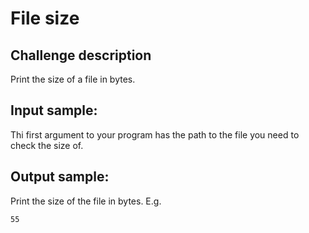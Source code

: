 # File size

## Challenge description

Print the size of a file in bytes.

## Input sample:

Thi first argument to your program has the path to the file you need to check
the size of.

## Output sample:

Print the size of the file in bytes. E.g.

    55

<!--
vim:ft=markdown:
-->
